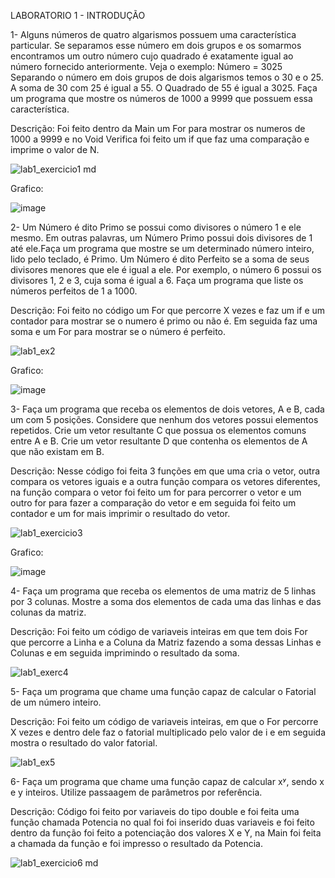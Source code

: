LABORATORIO 1 - INTRODUÇÃO

1- Alguns números de quatro algarismos possuem uma característica particular. Se separamos esse número em dois grupos e os somarmos encontramos um outro número cujo quadrado é exatamente igual ao número fornecido anteriormente. Veja o exemplo:
Número = 3025 
Separando o número em dois grupos de dois algarismos temos o 30 e o 25.
A soma de 30 com 25 é igual a 55.
O Quadrado de 55 é igual a 3025.
Faça um programa que mostre os números de 1000 a 9999 que possuem essa característica.

Descrição: Foi feito dentro da Main um For para mostrar os numeros de 1000 a 9999 e no Void Verifica foi feito um if que faz uma comparação e imprime o valor de N.

![lab1_exercicio1 md](https://user-images.githubusercontent.com/101759423/189242275-3c7b3505-9628-4575-934e-c58b4d1dfb9d.jpeg)

Grafico: 

![image](https://user-images.githubusercontent.com/101759423/194929584-b7310a64-9509-4d04-ac42-c79f8aa18556.png)

2- Um Número é dito Primo se possui como divisores o número 1 e ele mesmo. Em outras palavras, um Número Primo possui dois divisores de 1 até ele.Faça um programa que mostre se um determinado número inteiro, lido pelo teclado, é Primo. Um Número é dito Perfeito se a soma de seus divisores menores que ele é igual a ele. Por exemplo, o número 6 possui os  divisores 1, 2 e 3, cuja soma é igual a 6.
Faça um programa que liste os números perfeitos de 1 a 1000.

Descrição: Foi feito no código um For que percorre X vezes e faz um if e um contador para mostrar se o numero é primo ou não é. Em seguida faz uma soma e um For para mostrar se o número é perfeito.

![lab1_ex2](https://user-images.githubusercontent.com/101759423/190519236-9456f300-0dd0-49c7-9ad2-bc796465ff5e.png)

Grafico:

![image](https://user-images.githubusercontent.com/101759423/194930061-8f6811c3-282f-44fc-aff9-99a6d73abdbe.png)

3- Faça um programa que receba os elementos de dois vetores, A e B, cada um com 5 posições. Considere que nenhum dos vetores possui elementos repetidos.
Crie um vetor resultante C que possua os elementos comuns entre A e B.
Crie um vetor resultante D que contenha os elementos de A que não existam em B.

Descrição: Nesse código foi feita 3 funções em que uma cria o vetor, outra compara os vetores iguais e a outra função compara os vetores diferentes, na função compara o vetor foi feito um for para percorrer o vetor e um outro for para fazer a comparação do vetor e em seguida foi feito um contador e um for mais imprimir o resultado do vetor.

![lab1_exercicio3](https://user-images.githubusercontent.com/101759423/191863935-ea09abda-b61a-454b-8b3a-7423cbd98182.jpeg)

Grafico:

![image](https://user-images.githubusercontent.com/101759423/194931201-6fa7b149-eb5f-4d53-95dc-7a2b3a577c92.png)

4- Faça um programa que receba os elementos de uma matriz de 5 linhas por 3 colunas. 
Mostre a soma dos elementos de cada uma das linhas e das colunas da matriz.

Descrição: Foi feito um código de variaveis inteiras em que tem dois For que percorre a Linha e a Coluna da Matriz fazendo a soma dessas Linhas e Colunas e em seguida imprimindo o resultado da soma.

![lab1_exerc4](https://user-images.githubusercontent.com/101759423/191616429-28d30e59-6c9b-4f48-8d56-12c8a0c0c7ae.jpeg)

5- Faça um programa que chame uma função capaz de calcular o Fatorial de um número inteiro.

Descrição: Foi feito um código de variaveis inteiras, em que o For percorre X vezes e dentro dele faz o fatorial multiplicado pelo valor de i e em seguida mostra o resultado do valor fatorial.

![lab1_ex5](https://user-images.githubusercontent.com/101759423/190519304-e0cebbab-ad92-436b-b07a-9cfaa0c28c1c.png)

6- Faça um programa que chame uma função capaz de calcular xʸ, sendo x e y inteiros. Utilize passaagem de parâmetros por referência.

Descrição: Código foi feito por variaveis do tipo double e foi feita uma função chamada Potencia no qual foi foi inserido duas variaveis e foi feito dentro da função foi feito a potenciação dos valores X e Y, na Main foi feita a chamada da função e foi impresso o resultado da Potencia.

![lab1_exercicio6 md](https://user-images.githubusercontent.com/101759423/189242286-1a8c599d-e393-47aa-a873-a67646b0aa05.jpeg)
